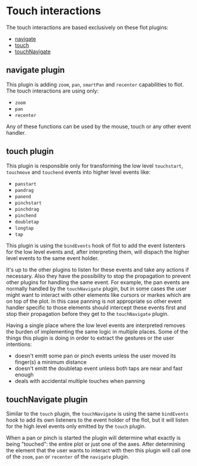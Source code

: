 # Touch interactions

The touch interactions are based exclusively on these flot plugins:
* [navigate](jquery.flot.navigate.js)
* [touch](jquery.flot.touch.js)
* [touchNavigate](jquery.flot.touchNavigate.js)

## navigate plugin
This plugin is adding ```zoom```,  ```pan```, ```smartPan``` and ```recenter``` capabilities to flot. The touch interactions are using only:
* ```zoom```
* ```pan```
* ```recenter```

Any of these functions can be used by the mouse, touch or any other event handler.

## touch plugin
This plugin is responsible only for transforming the low level ```touchstart```, ```touchmove``` and ```touchend``` events into higher level events like:
* ```panstart```
* ```pandrag```
* ```panend```
* ```pinchstart```
* ```pinchdrag```
* ```pinchend```
* ```doubletap```
* ```longtap```
* ```tap```

This plugin is using the ```bindEvents``` hook of flot to add the event listenters for the low level events and, after interpreting them, will dispach the higher level events to the same event holder.

It's up to the other plugins to listen for these events and take any actions if necessary. Also they have the possibility to stop the propagation to prevent other plugins for handling the same event.
For example, the pan events are normally handled by the ```touchNavigate``` plugin, but in some cases the user might want to interact with other elements like cursors or markes which are on top of the plot.
In this case panning is not appropriate so other event handler specific to those elements should intercept these events first and stop their propagation before they get to the ```touchNavigate``` plugin.

Having a single place where the low level events are interpreted removes the burden of implementing the same logic in multiple places.
Some of the things this plugin is doing in order to extract the gestures or the user intentions:
* doesn't emitt some pan or pinch events unless the user moved its finger(s) a minimum distance
* doesn't emitt the doubletap event unless both taps are near and fast enough
* deals with accidental multiple touches when panning

## touchNavigate plugin
Similar to the ```touch``` plugin, the ```touchNavigate``` is using the same ```bindEvents``` hook to add its own listeners to the event holder of the flot, but it will listen for the high level events only emitted by the ```touch``` plugin.

When a pan or pinch is started the plugin will determine what exactly is being "touched": the entire plot or just one of the axes.
After determining the element that the user wants to interact with then this plugin will call one of the ```zoom```, ```pan``` or ```recenter``` of the ```navigate``` plugin.
